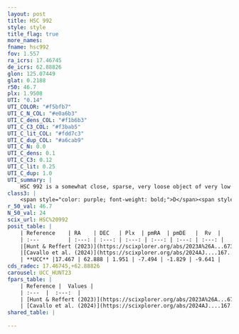 ```yaml
---
layout: post
title: HSC 992
style: style
title_flag: true
more_names: 
fname: hsc992
fov: 1.557
ra_icrs: 17.46745
de_icrs: 62.88826
glon: 125.07449
glat: 0.2188
r50: 46.7
plx: 1.9508
UTI: "0.14"
UTI_COLOR: "#f5bfb7"
UTI_C_N_COL: "#e0a6b3"
UTI_C_dens_COL: "#f1b6b3"
UTI_C_C3_COL: "#f3bab5"
UTI_C_lit_COL: "#fdd7c3"
UTI_C_dup_COL: "#a6cab9"
UTI_C_N: 0.0
UTI_C_dens: 0.1
UTI_C_C3: 0.12
UTI_C_lit: 0.25
UTI_C_dup: 1.0
UTI_summary: |
    HSC 992 is a somewhat close, sparse, very loose object of very low C3 quality. It was recently reported in the literature.<br><br><span style="color: #99180f; font-weight: bold;">Warning: </span>contains less than 25 stars with <i>P>0.5</i> estimated.
class3: |
    <span style="color: purple; font-weight: bold;">D</span><span style="color: red; font-weight: bold;">C</span>
r_50_val: 46.7
N_50_val: 24
scix_url: HSC%20992
posit_table: |
    | Reference    | RA    | DEC   | Plx  | pmRA  | pmDE   |  Rv  |
    | :---         | :---: | :---: | :---: | :---: | :---: | :---: |
    |[Hunt & Reffert (2023)](https://scixplorer.org/abs/2023A%26A...673A.114H) | 16.032 | 63.035 | 1.929 | -7.317 | -1.851 | -12.351 |
    |[Cavallo et al. (2024)](https://scixplorer.org/abs/2024AJ....167...12C) | 16.606 | 63.121 | 1.938 | -- | -- | -- |
    | **UCC** |17.467 | 62.888 | 1.951 | -7.494 | -1.829 | -9.641 | 
cds_radec: 17.46745,+62.88826
carousel: UCC_HUNT23
fpars_table: |
    | Reference |  Values |
    | :---  |  :---:  |
    | [Hunt & Reffert (2023)](https://scixplorer.org/abs/2023A%26A...673A.114H) | `AV50=0.79, diffAV50=1.539, MOD50=8.449, logAge50=8.018` |
    | [Cavallo et al. (2024)](https://scixplorer.org/abs/2024AJ....167...12C) | `AV50=0.98, dMod50=8.61, logAge50=8.04, [Fe/H]50=0.07` |
shared_table: |
    
---
```

